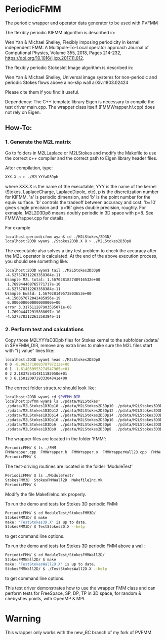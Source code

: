 # PeriodicFMM
The periodic wrapper and operator data generator to be used with PVFMM

The flexibly periodic KIFMM algorithm is described in:

Wen Yan & Michael Shelley, Flexibly imposing periodicity in kernel independent FMM: A Multipole-To-Local operator approach
Journal of Computional Physics, Volume 355, 2018, Pages 214-232, https://doi.org/10.1016/j.jcp.2017.11.012. 

The flexibly periodic Stokeslet Image algorithm is described in:

Wen Yan & Michael Shelley, Universal image systems for non-periodic and periodic Stokes flows above a no-slip wall
arXiv:1803.02424

Please cite them if you find it useful.  

Dependency:
The C++ template library Eigen is necessary to compile the test driver main.cpp. The wrapper class itself (FMMWrapper.h/.cpp) does not rely on Eigen.

## How-To:


### 1. Generate the M2L matrix 

Go to folders in M2LLaplace or M2LStokes and modify the Makefile to use the correct c++ compiler and the correct path to Eigen library header files.

After compilation, type:
```bash
XXX.X p > ./M2LYYYaD3Dpb
```
where XXX.X is the name of the executable, YYY is the name of the kernel (Stokes, LaplaceCharge, LaplaceDipole, etc), p is the discretization number for KIFMM, 'a' is periodic dimension, and 'b' is the point number for the equiv surface. 'b' controls the tradeoff between accuracy and cost. 'b=10' gives single precision and 'p=16' gives double precision, roughly. For exmaple, M2L2D3Dp8 means doubly periodic in 3D space with p=8. See FMMWrapper.cpp for details.

For example
```bash
localhost:periodicfmm wyan$ cd ./M2LStokes/2D3D/
localhost:2D3D wyan$ ./Stokes2D3D.X 8 > ./M2LStokes2D3Dp8
```

The executable also solves a tiny test problem to check the accuracy after the M2L operator is calculated. At the end of the above execution process, you should see something like:
```bash
localhost:2D3D wyan$ tail ./M2LStokes2D3Dp8
-4.527578312263358384e-11
Usample M2L total: 1.567028182748916532e+00
 1.769944468765771717e-10
-4.527578312263358384e-11
Usample Ewald: 1.567028149573803653e+00
-4.150067072042485956e-19
 0.000000000000000000e+00
error 3.317511287903585071e-08
 1.769944472915838697e-10
-4.527578312263358384e-11
```


### 2. Perform test and calculations

Copy those M2LYYYaD3Dpb files for Stokes kernel to the subfolder /pdata/ in $PVFMM_DIR, remove any extra lines to make sure the M2L files start with "i j value" lines like:
```bash
localhost:2D3D wyan$ head ./M2LStokes2D3Dp8
0 0 -8.963371808378797212e+00
0 1 -1.614059953274547965e+01
0 2 2.183755414811182050e+01
0 3 6.150120972933304841e+00
```

The correct folder structure should look like:
```bash
localhost:2D3D wyan$ cd $PVFMM_DIR
localhost:pvfmm wyan$ ls ./pdata/M2LStokes*
./pdata/M2LStokes1D3Dp10 ./pdata/M2LStokes2D3Dp10 ./pdata/M2LStokes3D3Dp10
./pdata/M2LStokes1D3Dp12 ./pdata/M2LStokes2D3Dp12 ./pdata/M2LStokes3D3Dp12
./pdata/M2LStokes1D3Dp14 ./pdata/M2LStokes2D3Dp14 ./pdata/M2LStokes3D3Dp14
./pdata/M2LStokes1D3Dp16 ./pdata/M2LStokes2D3Dp16 ./pdata/M2LStokes3D3Dp16
./pdata/M2LStokes1D3Dp6  ./pdata/M2LStokes2D3Dp6  ./pdata/M2LStokes3D3Dp6
./pdata/M2LStokes1D3Dp8  ./pdata/M2LStokes2D3Dp8  ./pdata/M2LStokes3D3Dp8
```

The wrapper files are located in the folder 'FMM':
```bash
PeriodicFMM/ $ ls ./FMM
FMMWrapper.cpp  FMMWrapper.h  FMMWrapper.o  FMMWrapperWall2D.cpp  FMMWrapperWall2D.h  LaplaceCustomKernel.hpp
PeriodicFMM/ $ 
```

The test-driving routines are located in the folder 'ModuleTest'
```bash
PeriodicFMM/ $ ls ./ModuleTest/
StokesFMM3D  StokesFMMWall2D  MakefileInc.mk
PeriodicFMM/ $ 
```
Modify the file MakefileInc.mk properly.

To run the demo and tests for Stokes 3D periodic FMM:
```bash
PeriodicFMM/ $ cd ModuleTest/StokesFMM3D/
StokesFMM3D/ $ make
make: 'TestStokes3D.X' is up to date.
StokesFMM3D/ $ TestStokes3D.X --help
```
to get command line options. 

To run the demo and tests for Stokes 3D periodic FMM above a wall:
```bash
PeriodicFMM/ $ cd ModuleTest/StokesFMMWall2D/
StokesFMMWall2D/ $ make
make: 'TestStokesWall2D.X' is up to date.
StokesFMMWall2D/ $ ./TestStokesWall2D.X --help
```
to get command line options. 

This test driver demonstrates how to use the wrapper FMM class and can perform tests for FreeSpace, SP, DP, TP in 3D space, for random & chebyshev points, with OpenMP & MPI.

# Warning
This wrapper only works with the new_BC branch of my fork of PVFMM.


